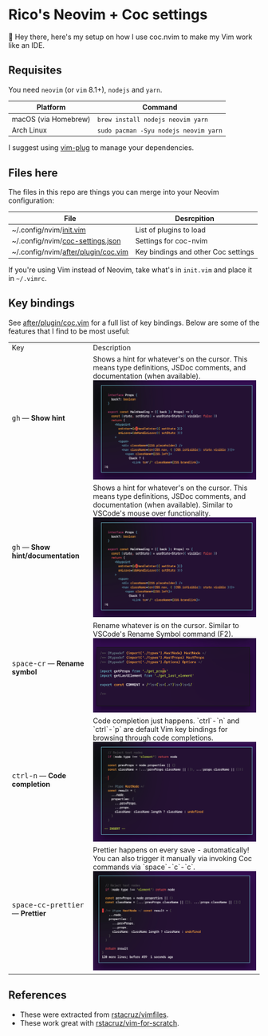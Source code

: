 # Rico's Neovim + Coc settings

:wave: Hey there, here's my setup on how I use coc.nvim to make my Vim work like an IDE.

## Requisites

You need `neovim` (or `vim` 8.1+), `nodejs` and `yarn`.

| Platform             | Command                               |
| -------------------- | ------------------------------------- |
| macOS (via Homebrew) | `brew install nodejs neovim yarn`     |
| Arch Linux           | `sudo pacman -Syu nodejs neovim yarn` |

I suggest using [vim-plug](https://github.com/junegunn/vim-plug) to manage your dependencies.

## Files here

The files in this repo are things you can merge into your Neovim configuration:

| File                                                          | Desrcpition                         |
| ------------------------------------------------------------- | ----------------------------------- |
| ~/.config/nvim/[init.vim](./init.vim)                         | List of plugins to load             |
| ~/.config/nvim/[coc-settings.json](./coc-settings.json)       | Settings for coc-nvim               |
| ~/.config/nvim/[after/plugin/coc.vim](./after/plugin/coc.vim) | Key bindings and other Coc settings |

If you're using Vim instead of Neovim, take what's in `init.vim` and place it in `~/.vimrc`.

## Key bindings

See [after/plugin/coc.vim](.after/plugin/coc.vim) for a full list of key bindings. Below are some of the features that I find to be most useful:

<table>

<tr>
<td>Key</td>
<td>Description</td>
</tr>

<tr>
<td>
<kbd>gh</kbd> &mdash; <strong>Show hint</strong>
</td>
<td>
Shows a hint for whatever's on the cursor. This means type definitions, JSDoc comments, and documentation (when available).
<img src='./screenshots/coc_show_docs.gif'>
</td>
</tr>

<tr>
<td>
<kbd>g</kbd><kbd>h</kbd> &mdash; <strong>Show hint/documentation</strong>
</td>
<td>
Shows a hint for whatever's on the cursor. This means type definitions, JSDoc comments, and documentation (when available). Similar to VSCode's mouse over functionality.
<br>
<img src='./screenshots/coc_show_docs.gif'>
</td>
</tr>

<tr>
<td>
<kbd>space</kbd>-<kbd>c</kbd><kbd>r</kbd> &mdash; <strong>Rename symbol</strong>
</td>
<td>
Rename whatever is on the cursor. Similar to VSCode's Rename Symbol command (F2).
<br>
<img src='./screenshots/coc_rename.gif'>
</td>
</tr>

<tr>
<td>
<kbd>ctrl</kbd>-<kbd>n</kbd> &mdash; <strong>Code completion</strong>
</td>
<td>
Code completion just happens. `ctrl`-`n` and `ctrl`-`p` are default Vim key bindings for browsing through code completions.
<br>
<img src='./screenshots/coc_completion.gif'>
</td>
</tr>

<tr>
<td>
<kbd>space</kbd>-<kbd>c</kbd><kbd>c</kbd>-<kbd>prettier</kbd> &mdash; <strong>Prettier</strong>
</td>
<td>
Prettier happens on every save - automatically! You can also trigger it manually via invoking Coc commands via `space`-`c`-`c`.
<br>
<img src='./screenshots/coc_prettier.gif'>
</td>
</tr>

</table>

## References

- These were extracted from [rstacruz/vimfiles](https://github.com/rstacruz/vimfiles/).
- These work great with [rstacruz/vim-for-scratch](https://github.com/rstacruz/vim-from-scratch).
